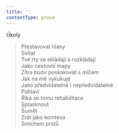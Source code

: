 ```yaml
---
title: ''
contentType: prose
---
```


Úkoly

> Přestavovat hlasy  
> Svítat  
> Tvé rty se skládají a rozkládají  
> Jako cestovní mapy  
> Zítra budu poskakovat s míčem  
> Jak na mě vykukuje  
> Jako předvídatelné i nepředvídatelné  
> Pohlaví  
> Říká se tomu rehabilitace  
> Splasknout  
> Šumět  
> Zrát jako komtesa  
> Smíchem prstů
